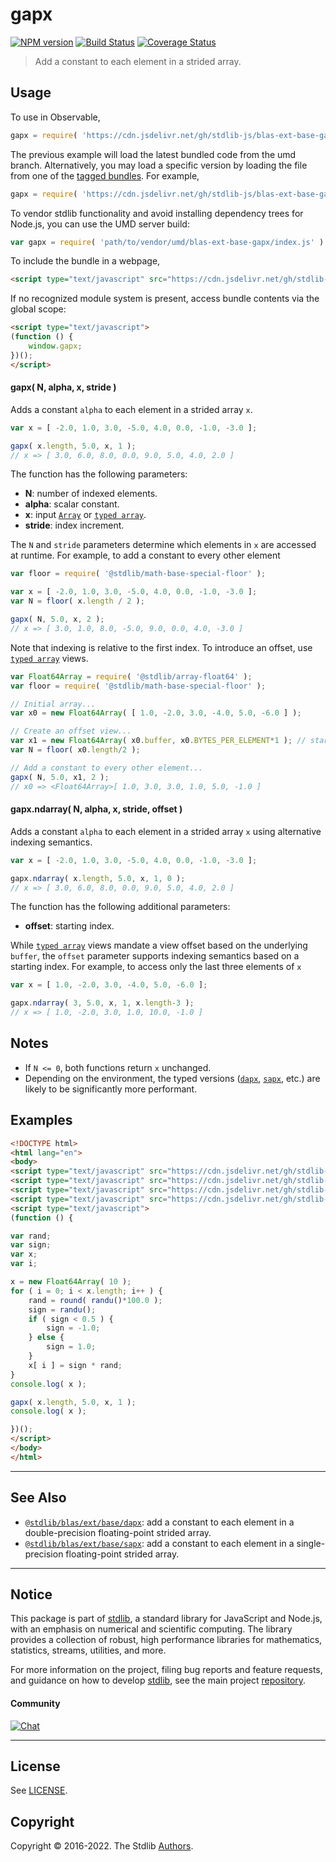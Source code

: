 <!--

@license Apache-2.0

Copyright (c) 2020 The Stdlib Authors.

Licensed under the Apache License, Version 2.0 (the "License");
you may not use this file except in compliance with the License.
You may obtain a copy of the License at

   http://www.apache.org/licenses/LICENSE-2.0

Unless required by applicable law or agreed to in writing, software
distributed under the License is distributed on an "AS IS" BASIS,
WITHOUT WARRANTIES OR CONDITIONS OF ANY KIND, either express or implied.
See the License for the specific language governing permissions and
limitations under the License.

-->

# gapx

[![NPM version][npm-image]][npm-url] [![Build Status][test-image]][test-url] [![Coverage Status][coverage-image]][coverage-url] <!-- [![dependencies][dependencies-image]][dependencies-url] -->

> Add a constant to each element in a strided array.



<section class="usage">

## Usage

To use in Observable,

```javascript
gapx = require( 'https://cdn.jsdelivr.net/gh/stdlib-js/blas-ext-base-gapx@umd/browser.js' )
```
The previous example will load the latest bundled code from the umd branch. Alternatively, you may load a specific version by loading the file from one of the [tagged bundles](https://github.com/stdlib-js/blas-ext-base-gapx/tags). For example,

```javascript
gapx = require( 'https://cdn.jsdelivr.net/gh/stdlib-js/blas-ext-base-gapx@v0.0.10-umd/browser.js' )
```

To vendor stdlib functionality and avoid installing dependency trees for Node.js, you can use the UMD server build:

```javascript
var gapx = require( 'path/to/vendor/umd/blas-ext-base-gapx/index.js' )
```

To include the bundle in a webpage,

```html
<script type="text/javascript" src="https://cdn.jsdelivr.net/gh/stdlib-js/blas-ext-base-gapx@umd/browser.js"></script>
```

If no recognized module system is present, access bundle contents via the global scope:

```html
<script type="text/javascript">
(function () {
    window.gapx;
})();
</script>
```

#### gapx( N, alpha, x, stride )

Adds a constant `alpha` to each element in a strided array `x`.

```javascript
var x = [ -2.0, 1.0, 3.0, -5.0, 4.0, 0.0, -1.0, -3.0 ];

gapx( x.length, 5.0, x, 1 );
// x => [ 3.0, 6.0, 8.0, 0.0, 9.0, 5.0, 4.0, 2.0 ]
```

The function has the following parameters:

-   **N**: number of indexed elements.
-   **alpha**: scalar constant.
-   **x**: input [`Array`][mdn-array] or [`typed array`][mdn-typed-array].
-   **stride**: index increment.

The `N` and `stride` parameters determine which elements in `x` are accessed at runtime. For example, to add a constant to every other element

```javascript
var floor = require( '@stdlib/math-base-special-floor' );

var x = [ -2.0, 1.0, 3.0, -5.0, 4.0, 0.0, -1.0, -3.0 ];
var N = floor( x.length / 2 );

gapx( N, 5.0, x, 2 );
// x => [ 3.0, 1.0, 8.0, -5.0, 9.0, 0.0, 4.0, -3.0 ]
```

Note that indexing is relative to the first index. To introduce an offset, use [`typed array`][mdn-typed-array] views.

```javascript
var Float64Array = require( '@stdlib/array-float64' );
var floor = require( '@stdlib/math-base-special-floor' );

// Initial array...
var x0 = new Float64Array( [ 1.0, -2.0, 3.0, -4.0, 5.0, -6.0 ] );

// Create an offset view...
var x1 = new Float64Array( x0.buffer, x0.BYTES_PER_ELEMENT*1 ); // start at 2nd element
var N = floor( x0.length/2 );

// Add a constant to every other element...
gapx( N, 5.0, x1, 2 );
// x0 => <Float64Array>[ 1.0, 3.0, 3.0, 1.0, 5.0, -1.0 ]
```

#### gapx.ndarray( N, alpha, x, stride, offset )

Adds a constant `alpha` to each element in a strided array `x` using alternative indexing semantics.

```javascript
var x = [ -2.0, 1.0, 3.0, -5.0, 4.0, 0.0, -1.0, -3.0 ];

gapx.ndarray( x.length, 5.0, x, 1, 0 );
// x => [ 3.0, 6.0, 8.0, 0.0, 9.0, 5.0, 4.0, 2.0 ]
```

The function has the following additional parameters:

-   **offset**: starting index.

While [`typed array`][mdn-typed-array] views mandate a view offset based on the underlying `buffer`, the `offset` parameter supports indexing semantics based on a starting index. For example, to access only the last three elements of `x`

```javascript
var x = [ 1.0, -2.0, 3.0, -4.0, 5.0, -6.0 ];

gapx.ndarray( 3, 5.0, x, 1, x.length-3 );
// x => [ 1.0, -2.0, 3.0, 1.0, 10.0, -1.0 ]
```

</section>

<!-- /.usage -->

<section class="notes">

## Notes

-   If `N <= 0`, both functions return `x` unchanged.
-   Depending on the environment, the typed versions ([`dapx`][@stdlib/blas/ext/base/dapx], [`sapx`][@stdlib/blas/ext/base/sapx], etc.) are likely to be significantly more performant.

</section>

<!-- /.notes -->

<section class="examples">

## Examples

<!-- eslint no-undef: "error" -->

```html
<!DOCTYPE html>
<html lang="en">
<body>
<script type="text/javascript" src="https://cdn.jsdelivr.net/gh/stdlib-js/math-base-special-round@umd/browser.js"></script>
<script type="text/javascript" src="https://cdn.jsdelivr.net/gh/stdlib-js/random-base-randu@umd/browser.js"></script>
<script type="text/javascript" src="https://cdn.jsdelivr.net/gh/stdlib-js/array-float64@umd/browser.js"></script>
<script type="text/javascript" src="https://cdn.jsdelivr.net/gh/stdlib-js/blas-ext-base-gapx@umd/browser.js"></script>
<script type="text/javascript">
(function () {

var rand;
var sign;
var x;
var i;

x = new Float64Array( 10 );
for ( i = 0; i < x.length; i++ ) {
    rand = round( randu()*100.0 );
    sign = randu();
    if ( sign < 0.5 ) {
        sign = -1.0;
    } else {
        sign = 1.0;
    }
    x[ i ] = sign * rand;
}
console.log( x );

gapx( x.length, 5.0, x, 1 );
console.log( x );

})();
</script>
</body>
</html>
```

</section>

<!-- /.examples -->

<!-- Section for related `stdlib` packages. Do not manually edit this section, as it is automatically populated. -->

<section class="related">

* * *

## See Also

-   <span class="package-name">[`@stdlib/blas/ext/base/dapx`][@stdlib/blas/ext/base/dapx]</span><span class="delimiter">: </span><span class="description">add a constant to each element in a double-precision floating-point strided array.</span>
-   <span class="package-name">[`@stdlib/blas/ext/base/sapx`][@stdlib/blas/ext/base/sapx]</span><span class="delimiter">: </span><span class="description">add a constant to each element in a single-precision floating-point strided array.</span>

</section>

<!-- /.related -->

<!-- Section for all links. Make sure to keep an empty line after the `section` element and another before the `/section` close. -->


<section class="main-repo" >

* * *

## Notice

This package is part of [stdlib][stdlib], a standard library for JavaScript and Node.js, with an emphasis on numerical and scientific computing. The library provides a collection of robust, high performance libraries for mathematics, statistics, streams, utilities, and more.

For more information on the project, filing bug reports and feature requests, and guidance on how to develop [stdlib][stdlib], see the main project [repository][stdlib].

#### Community

[![Chat][chat-image]][chat-url]

---

## License

See [LICENSE][stdlib-license].


## Copyright

Copyright &copy; 2016-2022. The Stdlib [Authors][stdlib-authors].

</section>

<!-- /.stdlib -->

<!-- Section for all links. Make sure to keep an empty line after the `section` element and another before the `/section` close. -->

<section class="links">

[npm-image]: http://img.shields.io/npm/v/@stdlib/blas-ext-base-gapx.svg
[npm-url]: https://npmjs.org/package/@stdlib/blas-ext-base-gapx

[test-image]: https://github.com/stdlib-js/blas-ext-base-gapx/actions/workflows/test.yml/badge.svg?branch=v0.0.10
[test-url]: https://github.com/stdlib-js/blas-ext-base-gapx/actions/workflows/test.yml?query=branch:v0.0.10

[coverage-image]: https://img.shields.io/codecov/c/github/stdlib-js/blas-ext-base-gapx/main.svg
[coverage-url]: https://codecov.io/github/stdlib-js/blas-ext-base-gapx?branch=main

<!--

[dependencies-image]: https://img.shields.io/david/stdlib-js/blas-ext-base-gapx.svg
[dependencies-url]: https://david-dm.org/stdlib-js/blas-ext-base-gapx/main

-->

[chat-image]: https://img.shields.io/gitter/room/stdlib-js/stdlib.svg
[chat-url]: https://gitter.im/stdlib-js/stdlib/

[stdlib]: https://github.com/stdlib-js/stdlib

[stdlib-authors]: https://github.com/stdlib-js/stdlib/graphs/contributors

[umd]: https://github.com/umdjs/umd
[es-module]: https://developer.mozilla.org/en-US/docs/Web/JavaScript/Guide/Modules

[deno-url]: https://github.com/stdlib-js/blas-ext-base-gapx/tree/deno
[umd-url]: https://github.com/stdlib-js/blas-ext-base-gapx/tree/umd
[esm-url]: https://github.com/stdlib-js/blas-ext-base-gapx/tree/esm
[branches-url]: https://github.com/stdlib-js/blas-ext-base-gapx/blob/main/branches.md

[stdlib-license]: https://raw.githubusercontent.com/stdlib-js/blas-ext-base-gapx/main/LICENSE

[mdn-array]: https://developer.mozilla.org/en-US/docs/Web/JavaScript/Reference/Global_Objects/Array

[mdn-typed-array]: https://developer.mozilla.org/en-US/docs/Web/JavaScript/Reference/Global_Objects/TypedArray

<!-- <related-links> -->

[@stdlib/blas/ext/base/dapx]: https://github.com/stdlib-js/blas-ext-base-dapx/tree/umd

[@stdlib/blas/ext/base/sapx]: https://github.com/stdlib-js/blas-ext-base-sapx/tree/umd

<!-- </related-links> -->

</section>

<!-- /.links -->

